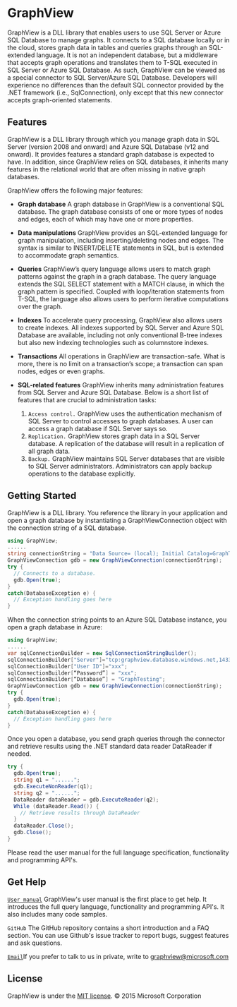 GraphView
=========
GraphView is a DLL library that enables users to use SQL Server or Azure SQL Database to manage graphs. It connects to a SQL database locally or in the cloud, stores graph data in tables and queries graphs through an SQL-extended language. It is not an independent database, but a middleware that accepts graph operations and translates them to T-SQL executed in SQL Server or Azure SQL Database. As such, GraphView can be viewed as a special connector to SQL Server/Azure SQL Database. Developers will experience no differences than the default SQL connector provided by the .NET framework (i.e., SqlConnection), only except that this new connector accepts graph-oriented statements.

Features
---------

GraphView is a DLL library through which you manage graph data in SQL Server (version 2008 and onward) and Azure SQL Database (v12 and onward). It provides features a standard graph database is expected to have. In addition, since GraphView relies on SQL databases, it inherits many features in the relational world that are often missing in native graph databases.

GraphView offers the following major features:

- **Graph database** A graph database in GraphView is a conventional SQL database. The graph database consists of one or more types of nodes and edges, each of which may have one or more properties.

- **Data manipulations** GraphView provides an SQL-extended language for graph manipulation, including inserting/deleting nodes and edges. The syntax is similar to INSERT/DELETE statements in SQL, but is extended to accommodate graph semantics.

- **Queries** GraphView’s query language allows users to match graph patterns against the graph in a graph database. The query language extends the SQL SELECT statement with a MATCH clause, in which the graph pattern is specified. Coupled with loop/iteration statements from T-SQL, the language also allows users to perform iterative computations over the graph.

- **Indexes** To accelerate query processing, GraphView also allows users to create indexes. All indexes supported by SQL Server and Azure SQL Database are available, including not only conventional B-tree indexes but also new indexing technologies such as columnstore indexes.

- **Transactions** All operations in GraphView are transaction-safe. What is more, there is no limit on a transaction’s scope; a transaction can span nodes, edges or even graphs.

- **SQL-related features** GraphView inherits many administration features from SQL Server and Azure SQL Database. Below is a short list of features that are crucial to administration tasks:
  1.  `Access control.` GraphView uses the authentication mechanism of SQL Server to control accesses to graph databases. A user can access a graph database if SQL Server says so.
  2.  `Replication.` GraphView stores graph data in a SQL Server database. A replication of the database will result in a replication of all graph data.
  3.  `Backup.` GraphView maintains SQL Server databases that are visible to SQL Server administrators. Administrators can apply backup operations to the database explicitly.

Getting Started
----------------
GraphView is a DLL library. You reference the library in your application and open a graph database by instantiating a GraphViewConnection object with the connection string of a SQL database.
```C#
using GraphView;
......
string connectionString = "Data Source= (local); Initial Catalog=GraphTesting; Integrated Security=true;";
GraphViewConnection gdb = new GraphViewConnection(connectionString);
try {
  // Connects to a database. 
  gdb.Open(true);
}
catch(DatabaseException e) {
  // Exception handling goes here
}
```
When the connection string points to an Azure SQL Database instance, you open a graph database in Azure:
```C#
using GraphView;
......
var sqlConnectionBuilder = new SqlConnectionStringBuilder();
sqlConnectionBuilder["Server"]="tcp:graphview.database.windows.net,1433";
sqlConnectionBuilder["User ID"]="xxx";
sqlConnectionBuilder[“Password”] = "xxx";
sqlConnectionBuilder[“Database”] = "GraphTesting";
GraphViewConnection gdb = new GraphViewConnection(connectionString);
try {
  gdb.Open(true);
}
catch(DatabaseException e) {
  // Exception handling goes here
}
```
Once you open a database, you send graph queries through the connector and retrieve results using the .NET standard data reader DataReader if needed.
```C#
try {
  gdb.Open(true);
  string q1 = "......";
  gdb.ExecuteNonReader(q1);
  string q2 = "......";
  DataReader dataReader = gdb.ExecuteReader(q2);
  While (dataReader.Read()) {
    // Retrieve results through DataReader
  }
  dataReader.Close();
  gdb.Close();
}
```
Please read the user manual for the full language specification, functionality and programming API's. 

Get Help
-----------

[`User manual`][manual] GraphView's user manual is the first place to get help. It introduces the full query language, functionality and programming API's. It also includes many code samples. 

`GitHub`  The GitHub repository contains a short introduction and a FAQ section. You can use Github's issue tracker to report bugs, suggest features and ask questions.

[`Email`][Email]If you prefer to talk to us in private, write to graphview@microsoft.com


License
--------------
GraphView is under the [MIT license][MIT].
© 2015 Microsoft Corporation

[manual]:manual_link
[Email]:mailto:graphview@microsoft.com
[MIT]:http://opensource.org/licenses/MIT

